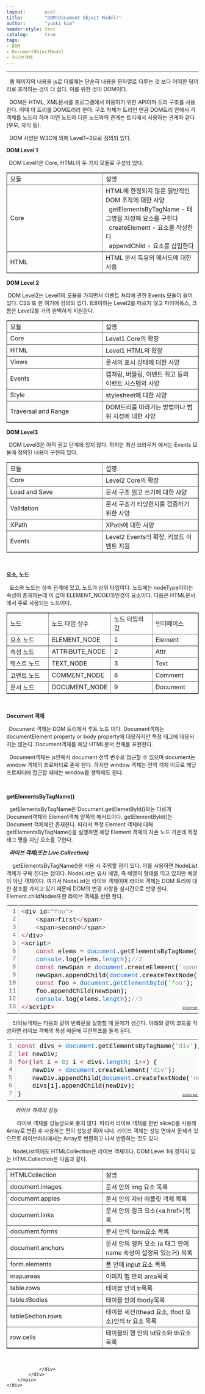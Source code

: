 ```yaml
---
layout:       post
title:        "DOM(Document Object Model)"
author:       "yunki kim"
header-style: text
catalog:      true
tags: 
- DOM
- DocumentObjectModel
- 라이브객체
---
```


<head></head>
<body id="tt-body-page" class="">
<div id="wrap" class="wrap-right">
    <div id="container">
        <main class="main ">
            <div class="area-main">
                <div class="area-view">
                    <div class="article-header"></div>
                    <hr>
                    <div class="article-view">
                        <div class="contents_style">
                            <p data-ke-size="size16">&nbsp; 웹 페이지의 내용을 js로 다룰때는 단순히 내용을 문자열로 다루는 것 보다 어떠한 덩어리로 조작하는 것이 더 쉽다. 이를 위한 것이 DOM이다.</p>
<p data-ke-size="size16">&nbsp; DOM은 HTML, XML문서를 프로그램에서 이용하기 위한 API이며 트리 구조를 사용한다. 이때 이 트리를 DOM트리라 한다. 구조 자체가 트리인 만큼 DOM트리 안에서 각 객체를 노드라 하며 어떤 노드와 다른 노드와의 관계는 트리에서 사용하는 관계와 같다(부모, 자식 등).</p>
<p data-ke-size="size16">&nbsp; DOM 사양은 W3C에 의해 Level1~3으로 정의되 있다.</p>
<p data-ke-size="size16"><b>DOM Level 1 </b><b></b></p>
<p data-ke-size="size16"><b>&nbsp;&nbsp;</b>DOM Level1은 Core, HTML이 두 가지 모듈로 구성되 있다.</p>
<table style="border-collapse: collapse; width: 100%;" border="1" data-ke-align="alignLeft">
<tbody>
<tr>
<td style="width: 50%;">모듈</td>
<td style="width: 50%;">설명</td>
</tr>
<tr>
<td style="width: 50%;">Core</td>
<td style="width: 50%;">HTML에 한정되지 않은 일반적인 DOM 조작에 대한 사양<br>&nbsp; getElementsByTagName - 태그명을 지정해 요소를 구한다<br>&nbsp; createElement - 요소를 작성한다<br>&nbsp; appendChild - 요소를 삽입한다</td>
</tr>
<tr>
<td style="width: 50%;">HTML</td>
<td style="width: 50%;">HTML 문서 특유의 메서드에 대한 사용</td>
</tr>
</tbody>
</table>
<p data-ke-size="size16"><b>DOM Level 2</b></p>
<p data-ke-size="size16">&nbsp;DOM Level2는 Level1의 모듈을 가지면서 이벤트 처리에 관한 Events 모듈이 들어 있다. CSS 또 한 여기에 정의되 있다. IE8이하는 Level2를 따르지 않고 파이어폭스, 크롬은 Level2를 거의 완벽하게 지원한다.</p>
<table style="border-collapse: collapse; width: 100%;" border="1" data-ke-align="alignLeft">
<tbody>
<tr>
<td style="width: 50%;">모듈</td>
<td style="width: 50%;">설명</td>
</tr>
<tr>
<td style="width: 50%;">Core</td>
<td style="width: 50%;">Level1 Core의 확장</td>
</tr>
<tr>
<td style="width: 50%;">HTML</td>
<td style="width: 50%;">Level1 HTML의 확장</td>
</tr>
<tr>
<td style="width: 50%;">Views</td>
<td style="width: 50%;">문서의 표시 상태에 대한 사양</td>
</tr>
<tr>
<td style="width: 50%;">Events</td>
<td style="width: 50%;">캡처링, 버블링, 이벤트 취고 등의 이벤트 시스템의 사양</td>
</tr>
<tr>
<td style="width: 50%;">Style</td>
<td style="width: 50%;">stylesheet에 대한 사양</td>
</tr>
<tr>
<td style="width: 50%;">Traversal and Range</td>
<td style="width: 50%;">DOM트리를 따라가는 방법이나 범위 지정에 대한 사양</td>
</tr>
</tbody>
</table>
<p data-ke-size="size16"><b>DOM Level3</b></p>
<p data-ke-size="size16"><b>&nbsp;&nbsp;</b>DOM Level3은 아직 권고 단계에 있지 않다. 하지만 최신 브라우저 에서는 Events 모듈에 정의된 내용이 구현되 있다.</p>
<table style="border-collapse: collapse; width: 100%;" border="1" data-ke-align="alignLeft">
<tbody>
<tr>
<td style="width: 50%;">모듈</td>
<td style="width: 50%;">설명</td>
</tr>
<tr>
<td style="width: 50%;">Core</td>
<td style="width: 50%;">Level2 Core의 확장</td>
</tr>
<tr>
<td style="width: 50%;">Load and Save</td>
<td style="width: 50%;">문서 구조 읽고 쓰기에 대한 사양</td>
</tr>
<tr>
<td style="width: 50%;">Validation</td>
<td style="width: 50%;">문서 구조가 타당한지를 검증하기 위한 사양</td>
</tr>
<tr>
<td style="width: 50%;">XPath</td>
<td style="width: 50%;">XPath에 대한 사양</td>
</tr>
<tr>
<td style="width: 50%;">Events</td>
<td style="width: 50%;">Level2 Events의 확장, 키보드 이벤트 지원</td>
</tr>
</tbody>
</table>
<p data-ke-size="size16">&nbsp;</p>
<p data-ke-size="size16"><b>요소, 노드</b></p>
<p data-ke-size="size16">&nbsp; 요소와 노드는 상속 관계에 있고, 노드가 상위 타입이다. 노드에는 nodeType이라는 속성이 존재하는데 이 값이 ELEMENT_NODE(1)인것이 요소이다. 다음은 HTML문서에서 주로 사용되는 노드이다.</p>
<table style="border-collapse: collapse; width: 100%;" border="1" data-ke-align="alignLeft">
<tbody>
<tr>
<td style="width: 25%;">노드</td>
<td style="width: 25%;">노드 타입 상수</td>
<td style="width: 25%;">노드 타입의 값</td>
<td style="width: 25%;">인터페이스</td>
</tr>
<tr>
<td style="width: 25%;">요소 노드</td>
<td style="width: 25%;">ELEMENT_NODE</td>
<td style="width: 25%;">1</td>
<td style="width: 25%;">Element</td>
</tr>
<tr>
<td style="width: 25%;">속성 노드</td>
<td style="width: 25%;">ATTRIBUTE_NODE</td>
<td style="width: 25%;">2</td>
<td style="width: 25%;">Attr</td>
</tr>
<tr>
<td style="width: 25%;">텍스트 노드</td>
<td style="width: 25%;">TEXT_NODE</td>
<td style="width: 25%;">3</td>
<td style="width: 25%;">Text</td>
</tr>
<tr>
<td style="width: 25%;">코멘트 노드</td>
<td style="width: 25%;">COMMENT_NODE</td>
<td style="width: 25%;">8</td>
<td style="width: 25%;">Comment</td>
</tr>
<tr>
<td style="width: 25%;">문서 노드</td>
<td style="width: 25%;">DOCUMENT_NODE</td>
<td style="width: 25%;">9</td>
<td style="width: 25%;">Document</td>
</tr>
</tbody>
</table>
<p data-ke-size="size16">&nbsp;</p>
<p data-ke-size="size16"><b>Document 객체</b></p>
<p data-ke-size="size16"><b>&nbsp;&nbsp;</b>Document 객체는 DOM 트리에서 루트 노드 이다. Document객체는 documentElement property or body property에 대응하지만 특정 태그에 대응되지는 않는다. Document객체를 해당 HTML문서 전체를 표현한다.</p>
<p data-ke-size="size16">&nbsp; Document객체는 js안에서 document 전역 변수로 접근할 수 있으며 document는 window 객체의 프로퍼티로 존재 한다. 하지만 window 객체는 전역 객체 이므로 해당 프로퍼티에 접근할 때에는 window를 생략해도 된다.</p>
<p data-ke-size="size16">&nbsp;</p>
<p data-ke-size="size16"><b>getElementsByTagName()</b></p>
<p data-ke-size="size16">&nbsp; getElementsByTagName은 Document.getElemetById()와는 다르게 Document객체와 Element객체 양쪽의 메서드이다. getElementById()는 Document 객체에만 존재한다. 따라서 특정 Element 객체에 대해 getElementsByTagName()을 실행하면 해당 Element 객체의 자손 노드 가운데 특정 태그 명을 지닌 요소를 구한다.</p>
<p data-ke-size="size16">&nbsp;&nbsp;<i><b>라이브 객체(또는 Live Collection)</b></i></p>
<p data-ke-size="size16">&nbsp; &nbsp; getElementsByTagName()을 사용 시 주의할 점이 있다. 이를 사용하면 NodeList객체가 구해 진다는 점이다. NodeList는 유사 배열, 즉 배열의 형태를 띄고 있지만 배열이 아닌 객체이다. 여기서 NodeList는 라이브 객체이며 라이브 객체는 DOM 트리에 대한 참조를 가지고 있기 때문에 DOM의 변경 사항을 실시간으로 반영 한다. Element.childNodes또한 라이브 객체를 반환 한다.</p>
<div class="colorscripter-code" style="color: #010101; font-family: Consolas, 'Liberation Mono', Menlo, Courier, monospace !important; position: relative !important; overflow: auto;">
<table class="colorscripter-code-table" style="margin: 0; padding: 0; border: none; background-color: #fafafa; border-radius: 4px;" cellspacing="0" cellpadding="0" data-ke-align="alignLeft">
<tbody>
<tr>
<td style="padding: 6px; border-right: 2px solid #e5e5e5;">
<div style="margin: 0; padding: 0; word-break: normal; text-align: right; color: #666; font-family: Consolas, 'Liberation Mono', Menlo, Courier, monospace !important; line-height: 130%;">
<div style="line-height: 130%;">1</div>
<div style="line-height: 130%;">2</div>
<div style="line-height: 130%;">3</div>
<div style="line-height: 130%;">4</div>
<div style="line-height: 130%;">5</div>
<div style="line-height: 130%;">6</div>
<div style="line-height: 130%;">7</div>
<div style="line-height: 130%;">8</div>
<div style="line-height: 130%;">9</div>
<div style="line-height: 130%;">10</div>
<div style="line-height: 130%;">11</div>
<div style="line-height: 130%;">12</div>
<div style="line-height: 130%;">13</div>
</div>
</td>
<td style="padding: 6px 0; text-align: left;">
<div style="margin: 0; padding: 0; color: #010101; font-family: Consolas, 'Liberation Mono', Menlo, Courier, monospace !important; line-height: 130%;">
<div style="padding: 0 6px; white-space: pre; line-height: 130%;"><span style="color: #ff3399;"></span><span style="color: #a71d5d;">&lt;</span>div&nbsp;id<span style="color: #ff3399;"></span><span style="color: #a71d5d;">=</span><span style="color: #63a35c;">"foo"</span><span style="color: #ff3399;"></span><span style="color: #a71d5d;">&gt;</span></div>
<div style="padding: 0 6px; white-space: pre; line-height: 130%;">&nbsp;&nbsp;&nbsp;&nbsp;<span style="color: #ff3399;"></span><span style="color: #a71d5d;">&lt;</span>span<span style="color: #ff3399;"></span><span style="color: #a71d5d;">&gt;</span>first<span style="color: #ff3399;"></span><span style="color: #a71d5d;">&lt;</span><span style="color: #ff3399;"></span><span style="color: #a71d5d;">/</span>span<span style="color: #ff3399;"></span><span style="color: #a71d5d;">&gt;</span></div>
<div style="padding: 0 6px; white-space: pre; line-height: 130%;">&nbsp;&nbsp;&nbsp;&nbsp;<span style="color: #ff3399;"></span><span style="color: #a71d5d;">&lt;</span>span<span style="color: #ff3399;"></span><span style="color: #a71d5d;">&gt;</span>second<span style="color: #ff3399;"></span><span style="color: #a71d5d;">&lt;</span><span style="color: #ff3399;"></span><span style="color: #a71d5d;">/</span>span<span style="color: #ff3399;"></span><span style="color: #a71d5d;">&gt;</span></div>
<div style="padding: 0 6px; white-space: pre; line-height: 130%;"><span style="color: #ff3399;"></span><span style="color: #a71d5d;">&lt;</span><span style="color: #ff3399;"></span><span style="color: #a71d5d;">/</span>div<span style="color: #ff3399;"></span><span style="color: #a71d5d;">&gt;</span></div>
<div style="padding: 0 6px; white-space: pre; line-height: 130%;"><span style="color: #ff3399;"></span><span style="color: #a71d5d;">&lt;</span>script<span style="color: #ff3399;"></span><span style="color: #a71d5d;">&gt;</span></div>
<div style="padding: 0 6px; white-space: pre; line-height: 130%;">&nbsp;&nbsp;&nbsp;&nbsp;<span style="color: #a71d5d;">const</span>&nbsp;elems&nbsp;<span style="color: #ff3399;"></span><span style="color: #a71d5d;">=</span>&nbsp;<span style="color: #066de2;">document</span>.getElementsByTagName(<span style="color: #63a35c;">'span'</span>);</div>
<div style="padding: 0 6px; white-space: pre; line-height: 130%;">&nbsp;&nbsp;&nbsp;&nbsp;<span style="color: #066de2;">console</span>.log(elems.<span style="color: #066de2;">length</span>);<span style="color: #999999;">//2</span></div>
<div style="padding: 0 6px; white-space: pre; line-height: 130%;">&nbsp;&nbsp;&nbsp;&nbsp;<span style="color: #a71d5d;">const</span>&nbsp;newSpan&nbsp;<span style="color: #ff3399;"></span><span style="color: #a71d5d;">=</span>&nbsp;<span style="color: #066de2;">document</span>.createElement(<span style="color: #63a35c;">'span'</span>);</div>
<div style="padding: 0 6px; white-space: pre; line-height: 130%;">&nbsp;&nbsp;&nbsp;&nbsp;newSpan.appendChild(<span style="color: #066de2;">document</span>.createTextNode(<span style="color: #63a35c;">'third'</span>));</div>
<div style="padding: 0 6px; white-space: pre; line-height: 130%;">&nbsp;&nbsp;&nbsp;&nbsp;<span style="color: #a71d5d;">const</span>&nbsp;foo&nbsp;<span style="color: #ff3399;"></span><span style="color: #a71d5d;">=</span>&nbsp;<span style="color: #066de2;">document</span>.<span style="color: #066de2;">getElementById</span>(<span style="color: #63a35c;">'foo'</span>);</div>
<div style="padding: 0 6px; white-space: pre; line-height: 130%;">&nbsp;&nbsp;&nbsp;&nbsp;foo.appendChild(newSpan);</div>
<div style="padding: 0 6px; white-space: pre; line-height: 130%;">&nbsp;&nbsp;&nbsp;&nbsp;<span style="color: #066de2;">console</span>.log(elems.<span style="color: #066de2;">length</span>);<span style="color: #999999;">//3</span></div>
<div style="padding: 0 6px; white-space: pre; line-height: 130%;"><span style="color: #ff3399;"></span><span style="color: #a71d5d;">&lt;</span><span style="color: #ff3399;"></span><span style="color: #a71d5d;">/</span>script<span style="color: #ff3399;"></span><span style="color: #a71d5d;">&gt;</span></div>
</div>
<div style="text-align: right; margin-top: -13px; margin-right: 5px; font-size: 9px; font-style: italic;"><a style="color: #e5e5e5text-decoration:none;" href="http://colorscripter.com/info#e" target="_blank" rel="noopener">Colored by Color Scripter</a></div>
</td>
<td style="vertical-align: bottom; padding: 0 2px 4px 0;"><a style="text-decoration: none; color: white;" href="http://colorscripter.com/info#e" target="_blank" rel="noopener"><span style="font-size: 9px; word-break: normal; background-color: #e5e5e5; color: white; border-radius: 10px; padding: 1px;">cs</span></a></td>
</tr>
</tbody>
</table>
</div>
<p data-ke-size="size16">&nbsp; &nbsp; 라이브객체는 다음과 같이 반복문을 실행할 때 문제가 생긴다. 아래와 같이 코드를 작성하면 라이브 객체의 특성 때문에 무한루프를 돌게 된다.</p>
<div class="colorscripter-code" style="color: #010101; font-family: Consolas, 'Liberation Mono', Menlo, Courier, monospace !important; position: relative !important; overflow: auto;">
<table class="colorscripter-code-table" style="margin: 0; padding: 0; border: none; background-color: #fafafa; border-radius: 4px;" cellspacing="0" cellpadding="0" data-ke-align="alignLeft">
<tbody>
<tr>
<td style="padding: 6px; border-right: 2px solid #e5e5e5;">
<div style="margin: 0; padding: 0; word-break: normal; text-align: right; color: #666; font-family: Consolas, 'Liberation Mono', Menlo, Courier, monospace !important; line-height: 130%;">
<div style="line-height: 130%;">1</div>
<div style="line-height: 130%;">2</div>
<div style="line-height: 130%;">3</div>
<div style="line-height: 130%;">4</div>
<div style="line-height: 130%;">5</div>
<div style="line-height: 130%;">6</div>
<div style="line-height: 130%;">7</div>
</div>
</td>
<td style="padding: 6px 0; text-align: left;">
<div style="margin: 0; padding: 0; color: #010101; font-family: Consolas, 'Liberation Mono', Menlo, Courier, monospace !important; line-height: 130%;">
<div style="padding: 0 6px; white-space: pre; line-height: 130%;"><span style="color: #a71d5d;">const</span>&nbsp;divs&nbsp;<span style="color: #ff3399;"></span><span style="color: #a71d5d;">=</span>&nbsp;<span style="color: #066de2;">document</span>.getElementsByTagName(<span style="color: #63a35c;">'div'</span>);</div>
<div style="padding: 0 6px; white-space: pre; line-height: 130%;"><span style="color: #a71d5d;">let</span>&nbsp;newDiv;</div>
<div style="padding: 0 6px; white-space: pre; line-height: 130%;"><span style="color: #a71d5d;">for</span>(<span style="color: #a71d5d;">let</span>&nbsp;i&nbsp;<span style="color: #ff3399;"></span><span style="color: #a71d5d;">=</span>&nbsp;<span style="color: #0099cc;">0</span>;&nbsp;i&nbsp;<span style="color: #ff3399;"></span><span style="color: #a71d5d;">&lt;</span>&nbsp;divs.<span style="color: #066de2;">length</span>;&nbsp;i<span style="color: #ff3399;"></span><span style="color: #a71d5d;">+</span><span style="color: #ff3399;"></span><span style="color: #a71d5d;">+</span>)&nbsp;{</div>
<div style="padding: 0 6px; white-space: pre; line-height: 130%;">&nbsp;&nbsp;&nbsp;&nbsp;newDiv&nbsp;<span style="color: #ff3399;"></span><span style="color: #a71d5d;">=</span>&nbsp;<span style="color: #066de2;">document</span>.createElement(<span style="color: #63a35c;">'div'</span>);</div>
<div style="padding: 0 6px; white-space: pre; line-height: 130%;">&nbsp;&nbsp;&nbsp;&nbsp;newDiv.appendChild(<span style="color: #066de2;">document</span>.createTextNode(<span style="color: #63a35c;">'new&nbsp;div'</span>));</div>
<div style="padding: 0 6px; white-space: pre; line-height: 130%;">&nbsp;&nbsp;&nbsp;&nbsp;divs[i].appendChild(newDiv);</div>
<div style="padding: 0 6px; white-space: pre; line-height: 130%;">}</div>
</div>
<div style="text-align: right; margin-top: -13px; margin-right: 5px; font-size: 9px; font-style: italic;"><a style="color: #e5e5e5text-decoration:none;" href="http://colorscripter.com/info#e" target="_blank" rel="noopener">Colored by Color Scripter</a></div>
</td>
<td style="vertical-align: bottom; padding: 0 2px 4px 0;"><a style="text-decoration: none; color: white;" href="http://colorscripter.com/info#e" target="_blank" rel="noopener"><span style="font-size: 9px; word-break: normal; background-color: #e5e5e5; color: white; border-radius: 10px; padding: 1px;">cs</span></a></td>
</tr>
</tbody>
</table>
</div>
<p data-ke-size="size16">&nbsp; &nbsp; &nbsp;&nbsp;<i>라이브 객체의 성능</i></p>
<p data-ke-size="size16"><i>&nbsp; &nbsp; &nbsp; &nbsp;</i>라이브 객체를 성능상으로 좋지 않다. 따라서 라이브 객체를 한번 slice()를 사용해 Array로 변환 후 사용하는 편이 성능상 뛰어 나다. 라이브 객체는 성능 면에서 문제가 있으므로 라이브러리에서는 Array로 변환하고 나서 반환하는 것도 있다</p>
<p data-ke-size="size16">&nbsp; &nbsp; NodeList외에도 HTMLCollection은 라이브 객체이다. DOM Level 1에 정의되 있는 HTMLCollection은 다음과 같다.</p>
<table style="border-collapse: collapse; width: 100%;" border="1" data-ke-align="alignLeft">
<tbody>
<tr>
<td style="width: 50%;">HTMLCollection</td>
<td style="width: 50%;">설명</td>
</tr>
<tr>
<td style="width: 50%;">document.images</td>
<td style="width: 50%;">문서 안의 img 요소 목록</td>
</tr>
<tr>
<td style="width: 50%;">document.apples</td>
<td style="width: 50%;">문서 안의 자바 애플릿 객체 목록</td>
</tr>
<tr>
<td style="width: 50%;">document.links</td>
<td style="width: 50%;">문서 안의 링크 요소(&lt;a href&gt;)목록</td>
</tr>
<tr>
<td style="width: 50%;">document.forms</td>
<td style="width: 50%;">문서 안의 form요소 목록</td>
</tr>
<tr>
<td style="width: 50%;">document.anchors</td>
<td style="width: 50%;">문서 안의 앵커 요소 (a 태그 안에 name 속성이 설정되 있는거) 목록</td>
</tr>
<tr>
<td style="width: 50%;">form.elements</td>
<td style="width: 50%;">폼 안에 input 요소 목록</td>
</tr>
<tr>
<td style="width: 50%;">map.areas</td>
<td style="width: 50%;">이미지 맵 안의 area목록</td>
</tr>
<tr>
<td style="width: 50%;">table.rows</td>
<td style="width: 50%;">테이블 안의 tr목록</td>
</tr>
<tr>
<td style="width: 50%;">table.tBodies</td>
<td style="width: 50%;">테이블 안의 tbody목록</td>
</tr>
<tr>
<td style="width: 50%;">tableSection.rows</td>
<td style="width: 50%;">테이블 세션(thead 요소, tfoot 요소)안의 tr 요소 목록</td>
</tr>
<tr>
<td style="width: 50%;">row.cells</td>
<td style="width: 50%;">테이블의 행 안의 td요소와 th요소 목록</td>
</tr>
</tbody>
</table>
                        </div>
                        <br>
                        <div class="tags"></div>
                    </div>
                    
                </div>
            </div>
        </main>
    </div>
</div>


</body>